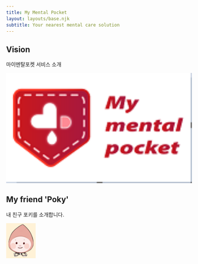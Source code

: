 ```yaml
---
title: My Mental Pocket
layout: layouts/base.njk
subtitle: Your nearest mental care solution
---
```


## Vision

마이멘탈포켓 서비스 소개

<img src="src/site/images/MyMentalPocket_LOGO.png" width="600">


## My friend 'Poky'

내 친구 포키를 소개합니다.

<img src="src/site/images/poky.png" width="80">
